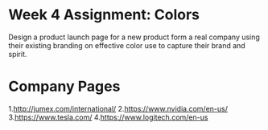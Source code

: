 # Week 4 Assignment: Colors 
Design a product launch page for a new product form a real company using their existing branding on effective color use to capture their brand and spirit.
# Company Pages 
1.http://jumex.com/international/
2.https://www.nvidia.com/en-us/
3.https://www.tesla.com/
4.https://www.logitech.com/en-us